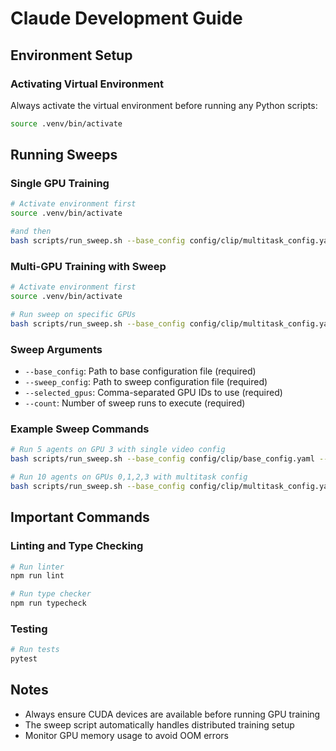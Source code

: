 # Claude Development Guide

## Environment Setup

### Activating Virtual Environment
Always activate the virtual environment before running any Python scripts:
```bash
source .venv/bin/activate
```

## Running Sweeps

### Single GPU Training
```bash
# Activate environment first
source .venv/bin/activate 

#and then
bash scripts/run_sweep.sh --base_config config/clip/multitask_config.yaml --sweep_config config/clip/sweep_config_multitask.yaml --selected_gpus 0,1 --count 10

```

### Multi-GPU Training with Sweep
```bash
# Activate environment first
source .venv/bin/activate

# Run sweep on specific GPUs
bash scripts/run_sweep.sh --base_config config/clip/multitask_config.yaml --sweep_config config/clip/sweep_config_multitask.yaml --selected_gpus 0,1 --count 10
```

### Sweep Arguments
- `--base_config`: Path to base configuration file (required)
- `--sweep_config`: Path to sweep configuration file (required) 
- `--selected_gpus`: Comma-separated GPU IDs to use (required)
- `--count`: Number of sweep runs to execute (required)

### Example Sweep Commands
```bash
# Run 5 agents on GPU 3 with single video config
bash scripts/run_sweep.sh --base_config config/clip/base_config.yaml --sweep_config config/clip/sweep_config_single_video.yaml --selected_gpus 3 --count 5

# Run 10 agents on GPUs 0,1,2,3 with multitask config
bash scripts/run_sweep.sh --base_config config/clip/multitask_config.yaml --sweep_config config/clip/sweep_config_multitask.yaml --selected_gpus 0,1,2,3 --count 10
```

## Important Commands

### Linting and Type Checking
```bash
# Run linter
npm run lint

# Run type checker
npm run typecheck
```

### Testing
```bash
# Run tests
pytest
```

## Notes
- Always ensure CUDA devices are available before running GPU training
- The sweep script automatically handles distributed training setup
- Monitor GPU memory usage to avoid OOM errors